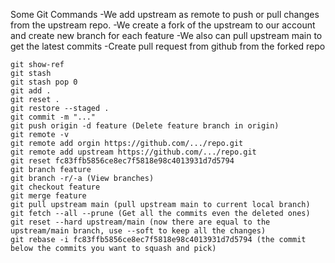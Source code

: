 Some Git Commands
-We add upstream as remote to push or pull changes from the upstream repo.
-We create a fork of the upstream to our account and create new branch for each feature
-We also can pull upstream main to get the latest commits
-Create pull request from github from the forked repo
```
git show-ref
git stash 
git stash pop 0
git add .
git reset .
git restore --staged .
git commit -m "..."
git push origin -d feature (Delete feature branch in origin)
git remote -v
git remote add orgin https://github.com/.../repo.git
git remote add upstream https://github.com/.../repo.git
git reset fc83ffb5856ce8ec7f5818e98c4013931d7d5794
git branch feature
git branch -r/-a (View branches)
git checkout feature
git merge feature 
git pull upstream main (pull upstream main to current local branch)
git fetch --all --prune (Get all the commits even the deleted ones)
git reset --hard upstream/main (now there are equal to the upstream/main branch, use --soft to keep all the changes) 
git rebase -i fc83ffb5856ce8ec7f5818e98c4013931d7d5794 (the commit below the commits you want to squash and pick)
```
